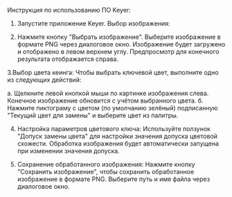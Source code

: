 Инструкция по использованию ПО Keyer:

1. Запустите приложение Keyer.
Выбор изображения:

2. Нажмите кнопку "Выбрать изображение".
Выберите изображение в формате PNG через диалоговое окно.
Изображение будет загружено и отображено в левом верхнем углу.
Предпросмотр для конечного результата отображается справа.


3.Выбор цвета кеинга:
Чтобы выбрать ключевой цвет, выполните одно из следующих действий:

а. Щелкните левой кнопкой мыши по картинке изображения слева. Конечное изображение обновится с учётом выбранного цвета.
б. Нажмите пиктограму с цветом (по умолчанию зелёный) подписанную "Текущий цвет для замены" и выберите цвет из палитры.

4. Настройка параметров цветового ключа:
Используйте ползунок "Допуск замены цвета" для настройки значения допуска цветовой схожести.
Обработка изображения будет автоматически запущена при изменении значения допуска.

5. Сохранение обработанного изображения:
Нажмите кнопку "Сохранить изображение", чтобы сохранить обработанное изображение в формате PNG.
Выберите путь и имя файла через диалоговое окно.
